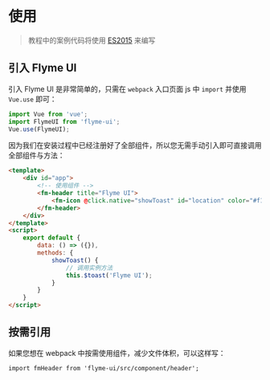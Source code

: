 # 使用

> 教程中的案例代码将使用 [ES2015](http://es6.ruanyifeng.com/) 来编写

## 引入 Flyme UI

引入 Flyme UI 是非常简单的，只需在 `webpack` 入口页面 js 中 `import` 并使用 `Vue.use` 即可：

```javascript
import Vue from 'vue';
import FlymeUI from 'flyme-ui';
Vue.use(FlymeUI);
```

因为我们在安装过程中已经注册好了全部组件，所以您无需手动引入即可直接调用全部组件与方法：

```html
<template>
    <div id="app">
        <!-- 使用组件 -->
        <fm-header title="Flyme UI">
            <fm-icon @click.native="showToast" id="location" color="#f12528"></fm-icon>
        </fm-header>
    </div>
</template>
<script>
    export default {
        data: () => ({}),
        methods: {
            showToast() {
                // 调用实例方法
                this.$toast('Flyme UI');
            }
        }
    }
</script>
```

## 按需引用

如果您想在 webpack 中按需使用组件，减少文件体积，可以这样写：

```
import fmHeader from 'flyme-ui/src/component/header';
```